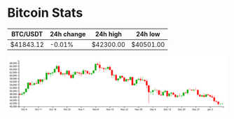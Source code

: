 # Bitcoin Stats

BTC/USDT|24h change|24h high|24h low|
|---|---|---|---|
|$41843.12|-0.01%|$42300.00|$40501.00|

<img src="./chart.svg">
